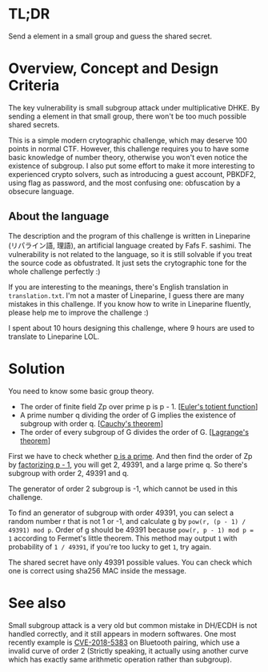 # TL;DR
Send a element in a small group and guess the shared secret.


# Overview, Concept and Design Criteria
The key vulnerability is small subgroup attack under multiplicative DHKE.
By sending a element in that small group,
there won't be too much possible shared secrets.

This is a simple modern crytographic challenge, which may deserve 100 points in normal CTF.
However, this challenge requires you to have some basic knowledge of number theory,
otherwise you won't even notice the existence of subgroup.
I also put some effort to make it more interesting to experienced crypto solvers,
such as introducing a guest account, PBKDF2, using flag as password,
and the most confusing one: obfuscation by a obsecure language.

## About the language
The description and the program of this challenge is written in Lineparine (リパライン語, 理語),
an artificial language created by Fafs F. sashimi.
The vulnerability is not related to the language,
so it is still solvable if you treat the source code as obfustrated.
It just sets the crytographic tone for the whole challenge perfectly :)

If you are interesting to the meanings, there's English translation in `translation.txt`.
I'm not a master of Lineparine, I guess there are many mistakes in this challenge.
If you know how to write in Lineparine fluently, please help me to improve the challenge :)

I spent about 10 hours designing this challenge, where 9 hours are used to translate to Lineparine LOL.


# Solution
You need to know some basic group theory.
* The order of finite field Zp over prime p is p - 1. [[Euler's totient function](https://en.wikipedia.org/wiki/Euler%27s_totient_function)]
* A prime number q dividing the order of G implies the existence of subgroup with order q. [[Cauchy's theorem](https://en.wikipedia.org/wiki/Cauchy%27s_theorem_\(group_theory\))]
* The order of every subgroup of G divides the order of G. [[Lagrange's theorem](https://en.wikipedia.org/wiki/Lagrange%27s_theorem_\(group_theory\))]

First we have to check whether [p is a prime](https://factordb.com/index.php?query=119323609506587624817542304473025422967730209036482647504046017790728908960293724554064575627723583087966477807950465152737206042053937640076702861135447697896288188327782825571921648597451715744592415597875243806851163720993697338643314116892802122805512134607232526059008942367872367039947556052857129781787).
And then find the order of Zp by [factorizing p - 1](https://factordb.com/index.php?query=119323609506587624817542304473025422967730209036482647504046017790728908960293724554064575627723583087966477807950465152737206042053937640076702861135447697896288188327782825571921648597451715744592415597875243806851163720993697338643314116892802122805512134607232526059008942367872367039947556052857129781786), you will get 2, 49391, and a large prime q.
So there's subgroup with order 2, 49391 and q.

The generator of order 2 subgroup is -1, which cannot be used in this challenge.

To find an generator of subgroup with order 49391,
you can select a random number r that is not 1 or -1,
and calculate g by `pow(r, (p - 1) / 49391) mod p`.
Order of g should be 49391 because `pow(r, p - 1) mod p = 1` according to Fermet's little theorem.
This method may output `1` with probability of `1 / 49391`, if you're too lucky to get `1`, try again.

The shared secret have only 49391 possible values.
You can check which one is correct using sha256 MAC inside the message.


# See also
Small subgroup attack is a very old but common mistake in DH/ECDH is not handled correctly,
and it still appears in modern softwares.
One most recently example is [CVE-2018-5383](https://www.cs.technion.ac.il/~biham/BT/) on Bluetooth pairing,
which use a invalid curve of order 2
(Strictly speaking,
it actually using another curve which has exactly same arithmetic operation rather than subgroup).
